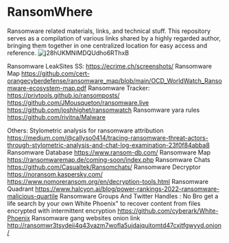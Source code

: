 # RansomWhere
Ransomware related materials, links, and technical stuff.
This repository serves as a compilation of various links shared by a highly regarded author, bringing them together in one centralized location for easy access and reference.
![j28hUKMNiMDQUdho6RThxB](https://github.com/intelshare/RansomWhere/assets/139314161/5911b612-c8ac-40e0-abd2-49a4e355e5e6)

Ransomware LeakSites SS: https://ecrime.ch/screenshots/
Ransomware Map  https://github.com/cert-orangecyberdefense/ransomware_map/blob/main/OCD_WorldWatch_Ransomware-ecosystem-map.pdf
Ransomware Tracker: https://privtools.github.io/ransomposts/
                    https://github.com/JMousqueton/ransomware.live
                    https://github.com/joshhighet/ransomwatch
Ransomware yara rules https://github.com/rivitna/Malware

Others:
Stylometric analysis for ransomware attribution https://medium.com/@callyso0414/tracing-ransomware-threat-actors-through-stylometric-analysis-and-chat-log-examination-23f0f84abba8
Ransomware Database https://www.ransom-db.com/
Ransomware Map https://ransomwaremap.de/coming-soon/index.php
Ransomware Chats https://github.com/Casualtek/Ransomchats/
Ransomware Decryptor   https://noransom.kaspersky.com/
                      https://www.nomoreransom.org/en/decryption-tools.html
Ransomware Quadrant https://www.halcyon.ai/blog/power-rankings-2022-ransomware-malicious-quartile
Ransomware Groups And Twitter Handles : No Bro get a life search by your own
White Phoenix" to recover content from files encrypted with intermittent encryption https://github.com/cyberark/White-Phoenix
Ransomware gang websites onion link http://ransomwr3tsydeii4q43vazm7wofla5ujdajquitomtd47cxjtfgwyyd.onion/
